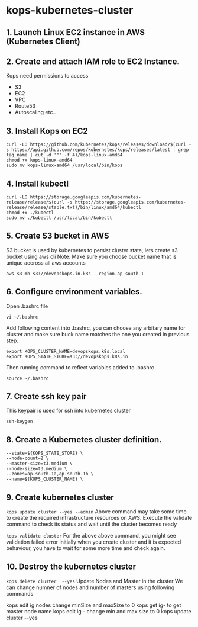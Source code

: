 # kops-kubernetes-cluster
## 1. Launch Linux EC2 instance in AWS (Kubernetes Client)
## 2. Create and attach IAM role to EC2 Instance.
Kops need permissions to access
-	S3
-	EC2
-	VPC
-	Route53
-	Autoscaling
	etc..
## 3. Install Kops on EC2
```
curl -LO https://github.com/kubernetes/kops/releases/download/$(curl -s https://api.github.com/repos/kubernetes/kops/releases/latest | grep tag_name | cut -d '"' -f 4)/kops-linux-amd64
chmod +x kops-linux-amd64
sudo mv kops-linux-amd64 /usr/local/bin/kops
```
## 4. Install kubectl
```
curl -LO https://storage.googleapis.com/kubernetes-release/release/$(curl -s https://storage.googleapis.com/kubernetes-release/release/stable.txt)/bin/linux/amd64/kubectl
chmod +x ./kubectl
sudo mv ./kubectl /usr/local/bin/kubectl
```

## 5. Create S3 bucket in AWS
S3 bucket is used by kubernetes to persist cluster state, lets create s3 bucket using aws cli Note: Make sure you choose bucket name that is unique accross all aws accounts

``` aws s3 mb s3://devopskops.in.k8s --region ap-south-1 ```

## 6. Configure environment variables.
Open .bashrc file

	vi ~/.bashrc
Add following content into .bashrc, you can choose any arbitary name for cluster and make sure buck name matches the one you created in previous step.
```
export KOPS_CLUSTER_NAME=devopskops.k8s.local
export KOPS_STATE_STORE=s3://devopskops.k8s.in
```
Then running command to reflect variables added to .bashrc

	source ~/.bashrc
## 7. Create ssh key pair
This keypair is used for ssh into kubernetes cluster

``` ssh-keygen ```
## 8. Create a Kubernetes cluster definition.
```kops create cluster \
--state=${KOPS_STATE_STORE} \
--node-count=2 \
--master-size=t3.medium \
--node-size=t3.medium \
--zones=ap-south-1a,ap-south-1b \
--name=${KOPS_CLUSTER_NAME} \
```

## 9. Create kubernetes cluster
``` kops update cluster --yes --admin ```
Above command may take some time to create the required infrastructure resources on AWS. Execute the validate command to check its status and wait until the cluster becomes ready

``` kops validate cluster ```
For the above above command, you might see validation failed error initially when you create cluster and it is expected behaviour, you have to wait for some more time and check again.

## 10. Destroy the kubernetes cluster
``` kops delete cluster  --yes ```
Update Nodes and Master in the cluster
We can change numner of nodes and number of masters using following commands

   kops edit ig nodes change minSize and maxSize to 0
   kops get ig- to get master node name
   kops edit ig - change min and max size to 0
   kops update cluster --yes
